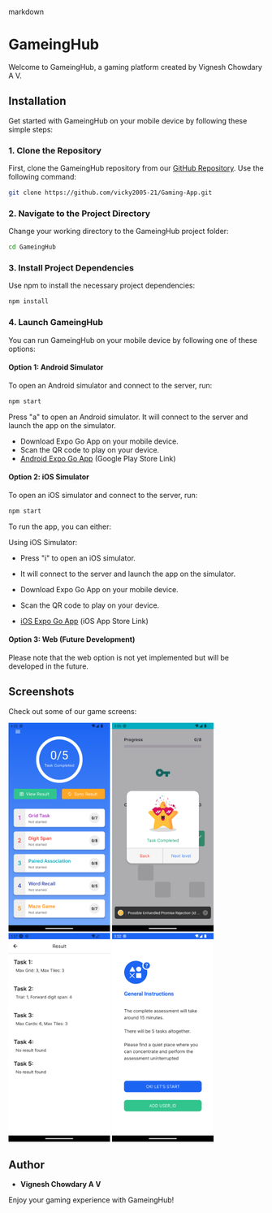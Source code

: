 markdown
# GameingHub

Welcome to GameingHub, a gaming platform created by Vignesh Chowdary A V.

## Installation

Get started with GameingHub on your mobile device by following these simple steps:

### 1. Clone the Repository

First, clone the GameingHub repository from our [GitHub Repository](https://github.com/vicky2005-21/Gaming-App.git). Use the following command:

```bash
git clone https://github.com/vicky2005-21/Gaming-App.git
```

### 2. Navigate to the Project Directory

Change your working directory to the GameingHub project folder:

```bash
cd GameingHub
```

### 3. Install Project Dependencies

Use npm to install the necessary project dependencies:

```bash
npm install
```

### 4. Launch GameingHub

You can run GameingHub on your mobile device by following one of these options:

#### Option 1: Android Simulator

To open an Android simulator and connect to the server, run:

```bash
npm start
```

Press "a" to open an Android simulator. It will connect to the server and launch the app on the simulator.

- Download Expo Go App on your mobile device.
- Scan the QR code to play on your device.
- [Android Expo Go App](https://play.google.com/store/apps/details?id=host.exp.exponent&referrer=www) (Google Play Store Link)

#### Option 2: iOS Simulator

To open an iOS simulator and connect to the server, run:

```bash
npm start
```

To run the app, you can either:

Using iOS Simulator:

- Press "i" to open an iOS simulator.
- It will connect to the server and launch the app on the simulator.

- Download Expo Go App on your mobile device.
- Scan the QR code to play on your device.
- [iOS Expo Go App](https://itunes.apple.com/app/apple-store/id982107779) (iOS App Store Link)

#### Option 3: Web (Future Development)

Please note that the web option is not yet implemented but will be developed in the future.

## Screenshots

Check out some of our game screens:

<img src="https://github.com/vicky2005-21/Gaming-App/blob/d59931534178149cca554315e18de60f6b69fba9/Home-Screen.png" width="200" /> <img src="https://github.com/vicky2005-21/Gaming-App/blob/83db473823a6087184eede8cc6b24792a490f03f/Screenshot_1698402313.png" width="200" /> <img src="https://github.com/vicky2005-21/Gaming-App/blob/5cf788656d671478cb005aad6c22eaf2eb7646c0/result.png" width="200" /> <img src="https://github.com/vicky2005-21/Gaming-App/blob/5cf788656d671478cb005aad6c22eaf2eb7646c0/opening%20page.png" width="200" />

## Author

- **Vignesh Chowdary A V**

Enjoy your gaming experience with GameingHub!


